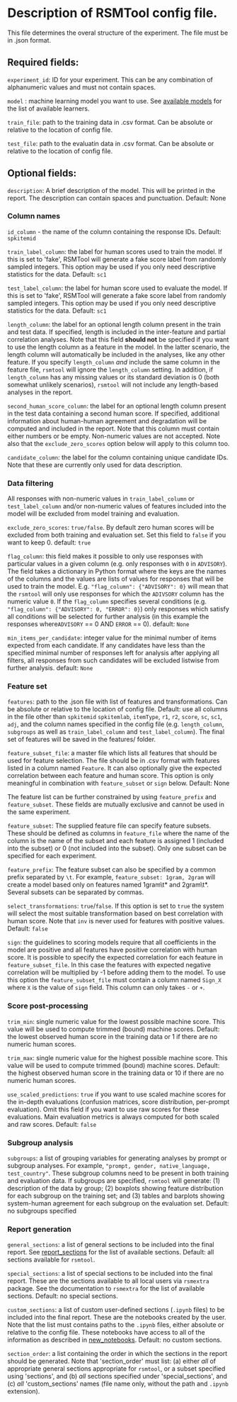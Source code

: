 # Description of RSMTool config file.

This file determines the overal structure of the experiment. The file must be in .json format. 

## Required fields:

`experiment_id`: ID for your experiment. This can be any combination of alphanumeric values and must not contain spaces.

`model` : machine learning model you want to use. See [available models](available_models.md) for the list of available learners. 

`train_file`: path to the training data in .csv format. Can be absolute or relative to the location of config file.

`test_file`: path to the evaluatin data in .csv format. Can be absolute or relative to the location of config file.

## Optional fields:

`description`: A brief description of the model. This will be printed in the report. The description can contain spaces and punctuation.
Default: None

### Column names

`id_column` - the name of the column containing the response IDs. 
Default: `spkitemid`

`train_label_column`: the label for human scores used to train the model. If this is set to 'fake', RSMTool will generate a fake score label from randomly sampled integers. This option may be used if you only need descriptive statistics for the data. 
Default: `sc1`

`test_label_column`: the label for human score used to evaluate the model. If this is set to 'fake', RSMTool will generate a fake score label from randomly sampled integers. This option may be used if you only need descriptive statistics for the data. 
Default: `sc1`

`length_column`: the label for an optional length column present in 
the train and test data. If specified, length is included 
in the inter-feature and partial correlation analyses. Note that this field
**should not** be specified if you want to use the length column as a
feature in the model. In the latter scenario, the length column will 
automatically be included in the analyses, like any other feature. If you 
specify `length_column` *and* include the same column in the feature file, 
`rsmtool` will ignore the `length_column` setting. In addition, if `length_column` has any missing values or its standard deviation is 0 (both somewhat unlikely scenarios), `rsmtool` will not include any length-based analyses in the report. 

`second_human_score_column`: the label for an optional length column present in the test data containing a second human score. If specified, additional 
information about human-human agreement and degradation will be computed and
included in the report. Note that this column must contain either numbers or be empty. Non-numeric values are not accepted. Note also that the `exclude_zero_scores` option below will apply to this column too.

`candidate_column`: the label for the column containing unique candidate IDs. Note that these are currently only used for data description. 

### Data filtering

All responses with non-numeric values in `train_label_column` or `test_label_column` and/or non-numeric values of features included into the model will be excluded from model training and evaluation. 

`exclude_zero_scores`: `true/false`. By default zero human scores will be excluded from both training and evaluation set. Set this field to `false` if you want to keep 0.
default: `true`

`flag_column`: this field makes it possible to only use responses with particular values in a given column (e.g. only responses with `0` in `ADVISORY`). The field takes a dictionary in Python format where the keys are the names of the columns and the values are lists of values for responses that will be used to train the model. E.g. `"flag_column": {"ADVISORY": 0}` will mean that the `rsmtool` will only use responses for which the `ADIVSORY` column has the numeric value `0`.  If the `flag_column` specifies several conditions (e.g. `"flag_column": {"ADVISORY": 0, "ERROR": 0}`) only responses which satisfy all conditions will be selected for further analysis  (in this example the responses where`ADVISORY` == 0 AND `ERROR` == 0).
default: `None`

`min_items_per_candidate`: integer value for the minimal number of items expected from each candidate. If any candidates have less than the specified minimal number of responses left for analysis after applying all filters, all responses from such candidates will be excluded listwise from further analysis. 
default: `None` 

### Feature set

`features`: path to the .json file with list of features and transformations. Can be absolute or relative to the location of config file. 
Default: use all columns in the file other than `spkitemid` `spkitemlab`, `itemType`, `r1`, `r2`, `score`, `sc`, `sc1`, `adj`, and the column names specified in the config file  (e.g. `length_column`, `subgroups` as well as `train_label_column` and `test_label_column`). The final set of features will be saved in the features/ folder.

`feature_subset_file`: a master file which lists all features that should be used for feature selection. The file should be in .csv format with features listed in a column named `Feature`. It can also optionally give the expected correlation between each feature and human score. This option is only meaningful in combination with `feature_subset` or `sign` below. 
Default: None

The feature list can be further constrained by using `feature_prefix` and `feature_subset`. These fields are mutually exclusive and cannot be used in the same experiment. 

`feature_subset`: The supplied feature file can specify feature subsets. These should be defined as columns in `feature_file` where the name of the column is the name of the subset and each feature is assigned 1 (included into the subset) or 0 (not included into the subset). Only one subset can be specified for each experiment. 
    
`feature_prefix`: The feature subset can also be specified by a common prefix separated by `\t`. For example, `feature_subset: 1gram, 2gram` will create a model based only on features named 1gram\t* and 2gram\t*. Several subsets can be separated by commas. 

`select_transformations`:  `true`/`false`. If this option is set to `true` the system will select the most suitable transformation based on best correlation with human score. Note that `inv` is never used for features with positive values. 
Default: `false` 

`sign`: the guidelines to scoring models require that all coefficients in the model are positive and all features have positive correlation with human score. It is possible to specify the expected correlation for each feature in `feature_subset_file`. In this case the features with expected negative correlation will be multiplied by -1 before adding them to the model. To use this option the `feature_subset_file` must contain a column named `Sign_X` where `X` is the value of `sign` field. This column can only takes `-` or `+`. 


### Score post-processing

`trim_min`: single numeric value for the lowest possible machine score. This value will be used to compute trimmed (bound) machine scores.
Default: the lowest observed human score in the training data or 1 if there are no numeric human scores.

`trim_max`: single numeric value for the highest possible machine score. This value will be used to compute trimmed (bound) machine scores.
Default: the highest observed human score in the training data or 10 if there are no numeric human scores.

`use_scaled_predictions`: `true` if you want to use scaled machine scores for the in-depth evaluations (confusion matrices, score distribution, per-prompt evaluation). Omit this field if you want to use raw scores for these evaluations. Main evaluation metrics is always computed for both scaled and raw scores. 
Default: `false`

### Subgroup analysis

`subgroups`: a list of grouping variables for generating analyses by prompt or subgroup analyses. For example, `"prompt, gender, native_language, test_country"`. These subgroup columns need to be present in both training and evaluation data. If subgroups are specified, `rsmtool` will generate: (1) description of the data by group; (2) boxplots showing feature distribution for each subgroup on the training set; and (3) tables and barplots showing system-human agreement for each subgroup on the evaluation set.
Default: no subgroups specified

### Report generation

`general_sections`: a list of general sections to be included into the final report.
See [report_sections](report_sections.md) for the list of available sections.
Default: all sections available for `rsmtool`. 

`special_sections`: a list of special sections to be included into the final report. These are the sections available to all local users via `rsmextra` package. See the documentation to `rsmextra` for the list of available sections.
Default: no special sections.

`custom_sections`: a list of custom user-defined sections (`.ipynb` files) to be included into the final report. These are the notebooks created by the user. Note that the list must contains paths to the `.ipynb` files, either absolute or relative to the config file. These notebooks have access to all of the information as described in [new_notebooks](new_notebooks.md).
Default: no custom sections.

`section_order`: a list containing the order in which the sections in the report should be generated. Note that 'section_order' must list: (a) either *all* of appropriate general sections appropriate for `rsmtool`, or a subset specified using 'sections', and (b) *all* sections specified under 'special_sections', and (c) *all* 'custom_sections' names (file name only, without the path and `.ipynb` extension).



